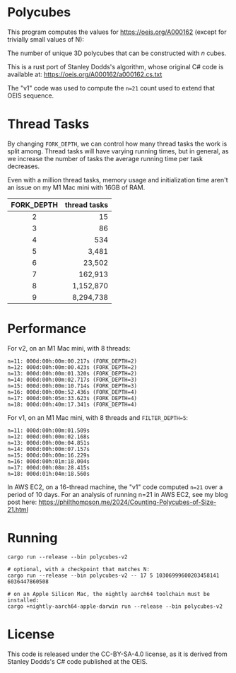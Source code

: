 # Polycubes

This program computes the values for https://oeis.org/A000162 (except for trivially small values of N):

The number of unique 3D polycubes that can be constructed with *n* cubes.

This is a rust port of Stanley Dodds's algorithm, whose original C# code is available at: https://oeis.org/A000162/a000162.cs.txt

The "v1" code was used to compute the `n=21` count used to extend that OEIS sequence.

# Thread Tasks

By changing `FORK_DEPTH`, we can control how many thread tasks the work is split among.  Thread tasks will have varying running times, but in general, as we increase the number of tasks the average running time per task decreases.

Even with a million thread tasks, memory usage and initialization time aren't an issue on my M1 Mac mini with 16GB of RAM.

| FORK_DEPTH | thread tasks |
|   :---:    |         ---: |
|     2      |           15 |
|     3      |           86 |
|     4      |          534 |
|     5      |        3,481 |
|     6      |       23,502 |
|     7      |      162,913 |
|     8      |    1,152,870 |
|     9      |    8,294,738 |

# Performance

For v2, on an M1 Mac mini, with 8 threads:
```
n=11: 000d:00h:00m:00.217s (FORK_DEPTH=2)
n=12: 000d:00h:00m:00.423s (FORK_DEPTH=2)
n=13: 000d:00h:00m:01.320s (FORK_DEPTH=2)
n=14: 000d:00h:00m:02.717s (FORK_DEPTH=3)
n=15: 000d:00h:00m:10.714s (FORK_DEPTH=3)
n=16: 000d:00h:00m:52.436s (FORK_DEPTH=4)
n=17: 000d:00h:05m:33.623s (FORK_DEPTH=4)
n=18: 000d:00h:40m:17.341s (FORK_DEPTH=4)
```

For v1, on an M1 Mac mini, with 8 threads and `FILTER_DEPTH=5`:
```
n=11: 000d:00h:00m:01.509s
n=12: 000d:00h:00m:02.168s
n=13: 000d:00h:00m:04.851s
n=14: 000d:00h:00m:07.157s
n=15: 000d:00h:00m:16.229s
n=16: 000d:00h:01m:18.004s
n=17: 000d:00h:08m:28.415s
n=18: 000d:01h:04m:18.560s 
```

In AWS EC2, on a 16-thread machine, the "v1" code computed `n=21` over a period of 10 days.  For an analysis of running n=21 in AWS EC2, see my blog post here:
https://philthompson.me/2024/Counting-Polycubes-of-Size-21.html

# Running

```
cargo run --release --bin polycubes-v2

# optional, with a checkpoint that matches N:
cargo run --release --bin polycubes-v2 -- 17 5 10306999600203458141 6036447860508

# on an Apple Silicon Mac, the nightly aarch64 toolchain must be installed:
cargo +nightly-aarch64-apple-darwin run --release --bin polycubes-v2
```

# License

This code is released under the CC-BY-SA-4.0 license, as it is derived from Stanley Dodds's C# code published at the OEIS.
